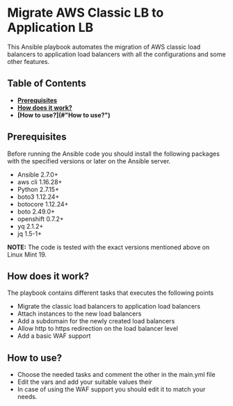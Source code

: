 Migrate AWS Classic LB to Application LB
=========================================

This Ansible playbook automates the migration of AWS classic load balancers to application load balancers with all the configurations and some other features.


## Table of Contents
* **[Prerequisites](#Prerequisites)**
* **[How does it work?](#Howdoesitwork)**
* **[How to use?](#"How to use?")**

## Prerequisites
Before running the Ansible code you should install the following packages with the specified versions or later on the Ansible server.

* Ansible 2.7.0+
* aws cli 1.16.28+
* Python 2.7.15+
* boto3 1.12.24+
* botocore 1.12.24+
* boto 2.49.0+
* openshift 0.7.2+
* yq 2.1.2+
* jq 1.5-1+

**NOTE:** The code is tested with the exact versions mentioned above on Linux Mint 19.

## How does it work?

The playbook contains different tasks that executes the following points

* Migrate the classic load balancers to application load balancers
* Attach instances to the new load balancers
* Add a subdomain for the newly created load balancers
* Allow http to https redirection on the load balancer level
* Add a basic WAF support

## How to use?

* Choose the needed tasks and comment the other in the main.yml file
* Edit the vars and add your suitable values their
* In case of using the WAF support you should edit it to match your needs.
